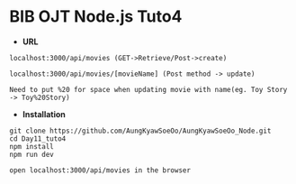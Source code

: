 # BIB OJT Node.js Tuto4
- **URL**
```
localhost:3000/api/movies (GET->Retrieve/Post->create) 

localhost:3000/api/movies/[movieName] (Post method -> update)

Need to put %20 for space when updating movie with name(eg. Toy Story -> Toy%20Story)

```

- **Installation**
```
git clone https://github.com/AungKyawSoeOo/AungKyawSoeOo_Node.git
cd Day11_tuto4
npm install
npm run dev

open localhost:3000/api/movies in the browser
```
